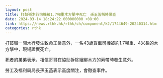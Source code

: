 ```yaml
---
layout: post
title: 打鼓嶺木行司機被1.7噸重木方擊中死亡　孫玉菡稱將徹查
date: 2024-03-14 18:24:22.000000000 +08:00
link: https://news.rthk.hk/rthk/ch/component/k2/1744649-20240314.htm
categories: rthk
---
```


打鼓嶺一間木行發生致命工業意外，一名43歲貨車司機被約1.7噸重、4米長的木方擊中，現場證實死亡。

死者的弟弟表示，相信哥哥在協助拆除綑綁木方的索帶時發生意外。

勞工及福利局局長孫玉菡表示高度關注，會徹查事件。
